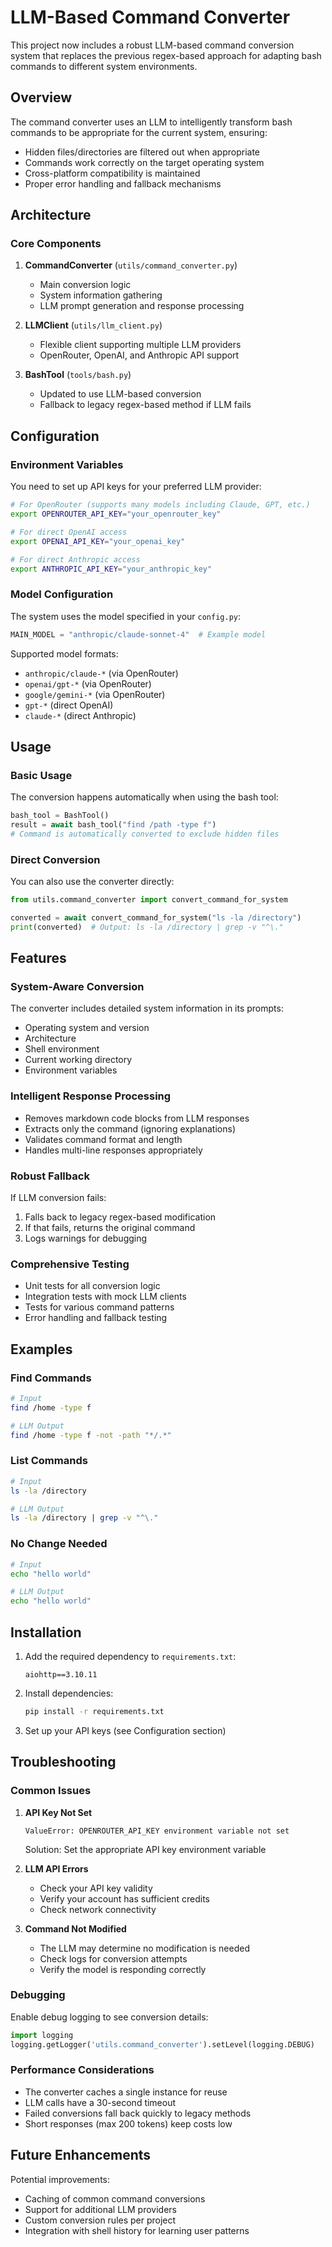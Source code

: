 # LLM-Based Command Converter

This project now includes a robust LLM-based command conversion system that replaces the previous regex-based approach for adapting bash commands to different system environments.

## Overview

The command converter uses an LLM to intelligently transform bash commands to be appropriate for the current system, ensuring:
- Hidden files/directories are filtered out when appropriate
- Commands work correctly on the target operating system
- Cross-platform compatibility is maintained
- Proper error handling and fallback mechanisms

## Architecture

### Core Components

1. **CommandConverter** (`utils/command_converter.py`)
   - Main conversion logic
   - System information gathering
   - LLM prompt generation and response processing

2. **LLMClient** (`utils/llm_client.py`)
   - Flexible client supporting multiple LLM providers
   - OpenRouter, OpenAI, and Anthropic API support

3. **BashTool** (`tools/bash.py`)
   - Updated to use LLM-based conversion
   - Fallback to legacy regex-based method if LLM fails

## Configuration

### Environment Variables

You need to set up API keys for your preferred LLM provider:

```bash
# For OpenRouter (supports many models including Claude, GPT, etc.)
export OPENROUTER_API_KEY="your_openrouter_key"

# For direct OpenAI access
export OPENAI_API_KEY="your_openai_key"

# For direct Anthropic access
export ANTHROPIC_API_KEY="your_anthropic_key"
```

### Model Configuration

The system uses the model specified in your `config.py`:

```python
MAIN_MODEL = "anthropic/claude-sonnet-4"  # Example model
```

Supported model formats:
- `anthropic/claude-*` (via OpenRouter)
- `openai/gpt-*` (via OpenRouter)
- `google/gemini-*` (via OpenRouter)
- `gpt-*` (direct OpenAI)
- `claude-*` (direct Anthropic)

## Usage

### Basic Usage

The conversion happens automatically when using the bash tool:

```python
bash_tool = BashTool()
result = await bash_tool("find /path -type f")
# Command is automatically converted to exclude hidden files
```

### Direct Conversion

You can also use the converter directly:

```python
from utils.command_converter import convert_command_for_system

converted = await convert_command_for_system("ls -la /directory")
print(converted)  # Output: ls -la /directory | grep -v "^\."
```

## Features

### System-Aware Conversion

The converter includes detailed system information in its prompts:
- Operating system and version
- Architecture
- Shell environment
- Current working directory
- Environment variables

### Intelligent Response Processing

- Removes markdown code blocks from LLM responses
- Extracts only the command (ignoring explanations)
- Validates command format and length
- Handles multi-line responses appropriately

### Robust Fallback

If LLM conversion fails:
1. Falls back to legacy regex-based modification
2. If that fails, returns the original command
3. Logs warnings for debugging

### Comprehensive Testing

- Unit tests for all conversion logic
- Integration tests with mock LLM clients
- Tests for various command patterns
- Error handling and fallback testing

## Examples

### Find Commands

```bash
# Input
find /home -type f

# LLM Output
find /home -type f -not -path "*/.*"
```

### List Commands

```bash
# Input
ls -la /directory

# LLM Output
ls -la /directory | grep -v "^\."
```

### No Change Needed

```bash
# Input
echo "hello world"

# LLM Output
echo "hello world"
```

## Installation

1. Add the required dependency to `requirements.txt`:
   ```
   aiohttp==3.10.11
   ```

2. Install dependencies:
   ```bash
   pip install -r requirements.txt
   ```

3. Set up your API keys (see Configuration section)

## Troubleshooting

### Common Issues

1. **API Key Not Set**
   ```
   ValueError: OPENROUTER_API_KEY environment variable not set
   ```
   Solution: Set the appropriate API key environment variable

2. **LLM API Errors**
   - Check your API key validity
   - Verify your account has sufficient credits
   - Check network connectivity

3. **Command Not Modified**
   - The LLM may determine no modification is needed
   - Check logs for conversion attempts
   - Verify the model is responding correctly

### Debugging

Enable debug logging to see conversion details:

```python
import logging
logging.getLogger('utils.command_converter').setLevel(logging.DEBUG)
```

### Performance Considerations

- The converter caches a single instance for reuse
- LLM calls have a 30-second timeout
- Failed conversions fall back quickly to legacy methods
- Short responses (max 200 tokens) keep costs low

## Future Enhancements

Potential improvements:
- Caching of common command conversions
- Support for additional LLM providers
- Custom conversion rules per project
- Integration with shell history for learning user patterns
